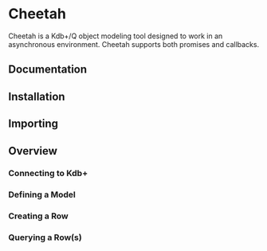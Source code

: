 # Cheetah

Cheetah is a Kdb+/Q object modeling tool designed to work in an asynchronous environment. Cheetah supports both promises and callbacks.

## Documentation

## Installation

## Importing

## Overview

### Connecting to Kdb+

### Defining a Model

### Creating a Row

### Querying a Row(s)
